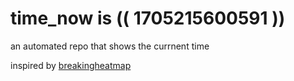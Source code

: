# time_now is (( 1705215600591 ))

an automated repo that shows the currnent time

inspired by [breakingheatmap](https://github.com/breakingheatmap/breakingheatmap)